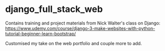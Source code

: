 # django_full_stack_web
Contains training and project materials from Nick Walter's class on Django: https://www.udemy.com/course/django-3-make-websites-with-python-tutorial-beginner-learn-bootstrap/

Customised my take on the web portfolio and couple more to add.
